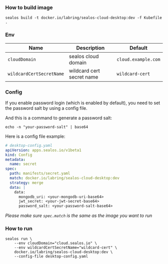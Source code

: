 ### How to build image

```shell
sealos build -t docker.io/labring/sealos-cloud-desktop:dev -f Kubefile .
```

### Env

| Name                       | Description                 | Default                                |
|----------------------------|-----------------------------|----------------------------------------|
| `cloudDomain`              | sealos cloud domain         | `cloud.example.com`                    |
| `wildcardCertSecretName`   | wildcard cert secret name   | `wildcard-cert`                        |

### Config

If you enable password login (which is enabled by default), you need to set the password salt by using a config file.

And this is a command to generate a password salt:
```shell
echo -n "your-password-salt" | base64
```


Here is a config file example:
```yaml
# desktop-config.yaml
apiVersion: apps.sealos.io/v1beta1
kind: Config
metadata:
  name: secret
spec:
  path: manifests/secret.yaml
  match: docker.io/labring/sealos-cloud-desktop:dev
  strategy: merge
  data: |
    data:
      mongodb_uri: <your-mongodb-uri-base64>
      jwt_secret: <your-jwt-secret-base64>
      password_salt: <your-password-salt-base64>
```

*Please make sure `spec.match` is the same as the image you want to run*

### How to run

```shell
sealos run \
    --env cloudDomain="cloud.sealos.io" \
    --env wildcardCertSecretName="wildcard-cert" \
    docker.io/labring/sealos-cloud-desktop:dev \
    --config-file desktop-config.yaml 
```
